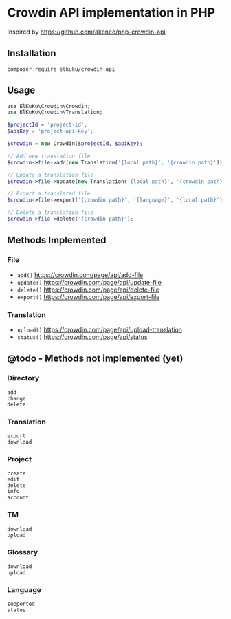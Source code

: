 # Crowdin API implementation in PHP

Inspired by https://github.com/akeneo/php-crowdin-api

## Installation

`composer require elkuku/crowdin-api`

## Usage

```php
use ElKuKu\Crowdin\Crowdin;
use ElKuKu\Crowdin\Translation;

$projectId = 'project-id';
$apiKey = 'project-api-key';

$crowdin = new Crowdin($projectId, $apiKey);

// Add new translation file
$crowdin->file->add(new Translation('{local path}', '{crowdin path}'));

// Update a translation file
$crowdin->file->update(new Translation('{local path}', '{crowdin path}'));

// Export a translated file
$crowdin->file->export('{crowdin path}', '{language}', '{local path}');

// Delete a translation file
$crowdin->file->delete('{crowdin path}');
```

## Methods Implemented

### File
* `add()` https://crowdin.com/page/api/add-file
* `update()` https://crowdin.com/page/api/update-file
* `delete()` https://crowdin.com/page/api/delete-file
* `export()` https://crowdin.com/page/api/export-file

### Translation
* `upload()` https://crowdin.com/page/api/upload-translation
* `status()` https://crowdin.com/page/api/status

## @todo - Methods not implemented (yet)

### Directory
	add
	change
	delete
### Translation
	export
	download
### Project
	create
	edit
	delete
	info
	account
### TM
	download
	upload
### Glossary
	download
	upload
### Language
	supported
	status

